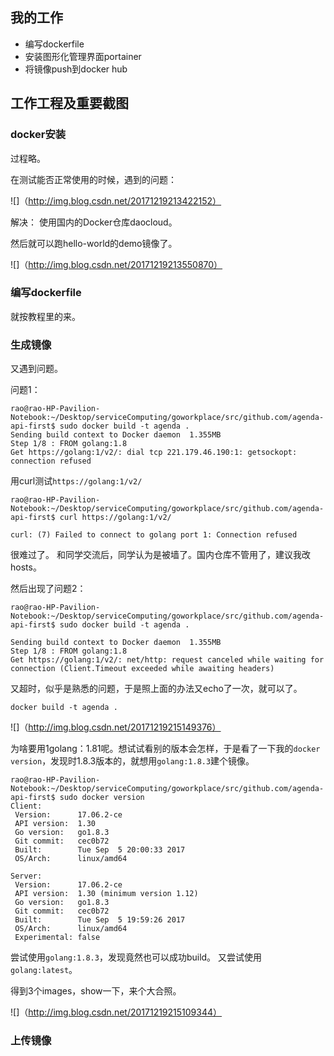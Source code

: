 
## 我的工作

* 编写dockerfile
* 安装图形化管理界面portainer
* 将镜像push到docker hub

## 工作工程及重要截图

### docker安装
过程略。

在测试能否正常使用的时候，遇到的问题：

![]（http://img.blog.csdn.net/20171219213422152）

解决：
使用国内的Docker仓库daocloud。

然后就可以跑hello-world的demo镜像了。

![]（http://img.blog.csdn.net/20171219213550870）


### 编写dockerfile

就按教程里的来。

### 生成镜像

又遇到问题。

问题1：
```
rao@rao-HP-Pavilion-Notebook:~/Desktop/serviceComputing/goworkplace/src/github.com/agenda-api-first$ sudo docker build -t agenda .
Sending build context to Docker daemon  1.355MB
Step 1/8 : FROM golang:1.8
Get https://golang:1/v2/: dial tcp 221.179.46.190:1: getsockopt: connection refused
```

用curl测试`https://golang:1/v2/`
```
rao@rao-HP-Pavilion-Notebook:~/Desktop/serviceComputing/goworkplace/src/github.com/agenda-api-first$ curl https://golang:1/v2/

curl: (7) Failed to connect to golang port 1: Connection refused
```

很难过了。
和同学交流后，同学认为是被墙了。国内仓库不管用了，建议我改hosts。


然后出现了问题2：

```
rao@rao-HP-Pavilion-Notebook:~/Desktop/serviceComputing/goworkplace/src/github.com/agenda-api-first$ sudo docker build -t agenda .

Sending build context to Docker daemon  1.355MB
Step 1/8 : FROM golang:1.8
Get https://golang:1/v2/: net/http: request canceled while waiting for connection (Client.Timeout exceeded while awaiting headers)
```

又超时，似乎是熟悉的问题，于是照上面的办法又echo了一次，就可以了。

```
docker build -t agenda .
```

![]（http://img.blog.csdn.net/20171219215149376）


为啥要用1golang：1.81呢。想试试看别的版本会怎样，于是看了一下我的`docker version`，发现时1.8.3版本的，就想用`golang:1.8.3`建个镜像。

```
rao@rao-HP-Pavilion-Notebook:~/Desktop/serviceComputing/goworkplace/src/github.com/agenda-api-first$ sudo docker version
Client:
 Version:      17.06.2-ce
 API version:  1.30
 Go version:   go1.8.3
 Git commit:   cec0b72
 Built:        Tue Sep  5 20:00:33 2017
 OS/Arch:      linux/amd64

Server:
 Version:      17.06.2-ce
 API version:  1.30 (minimum version 1.12)
 Go version:   go1.8.3
 Git commit:   cec0b72
 Built:        Tue Sep  5 19:59:26 2017
 OS/Arch:      linux/amd64
 Experimental: false
```

尝试使用`golang:1.8.3`，发现竟然也可以成功build。
又尝试使用`golang:latest`。

得到3个images，show一下，来个大合照。

![]（http://img.blog.csdn.net/20171219215109344）


### 上传镜像



